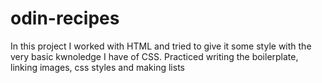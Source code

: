 # odin-recipes
In this project I worked with HTML and tried to give it some style with the very basic kwnoledge I have of CSS. Practiced writing the boilerplate, linking images, css styles and making lists
